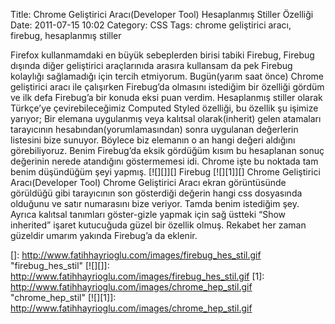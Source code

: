 Title: Chrome Geliştirici Aracı(Developer Tool) Hesaplanmış Stiller Özelliği
Date: 2011-07-15 10:02
Category: CSS
Tags: chrome geliştirici aracı, firebug, hesaplanmış stiller

Firefox kullanmamdaki en büyük sebeplerden birisi tabiki Firebug,
Firebug dışında diğer geliştirici araçlarınıda arasıra kullansam da pek
Firebug kolaylığı sağlamadığı için tercih etmiyorum. Bugün(yarım saat
önce) Chrome geliştirici aracı ile çalışırken Firebug’da olmasını
istediğim bir özelliği gördüm ve ilk defa Firebug’a bir konuda eksi puan
verdim. Hesaplanmış stiller olarak Türkçe’ye çevirebileceğimiz Computed
Styled özelliği, bu özellik şu işimize yarıyor; Bir elemana uygulanmış
veya kalıtsal olarak(inherit) gelen atamaları tarayıcının
hesabından(yorumlamasından) sonra uygulanan değerlerin listesini bize
sunuyor. Böylece biz elemanın o an hangi değeri aldığını görebiliyoruz.
Benim Firebug’da eksik gördüğüm kısım bu hesaplanan sonuç değerinin
nerede atandığını göstermemesi idi. Chrome işte bu noktada tam benim
düşündüğüm şeyi yapmış. [![][]][] Firebug [![][1]][] Chrome Geliştirici
Aracı(Developer Tool) Chrome Geliştirici Aracı ekran görüntüsünde
görüldüğü gibi tarayıcının son gösterdiği değerin hangi css dosyasında
olduğunu ve satır numarasını bize veriyor. Tamda benim istediğim şey.
Ayrıca kalıtsal tanımları göster-gizle yapmak için sağ üstteki “Show
inherited” işaret kutucuğuda güzel bir özellik olmuş. Rekabet her zaman
güzeldir umarım yakında Firebug’a da eklenir.

  []: http://www.fatihhayrioglu.com/images/firebug_hes_stil.gif
    "firebug_hes_stil"
  [![][]]: http://www.fatihhayrioglu.com/images/firebug_hes_stil.gif
  [1]: http://www.fatihhayrioglu.com/images/chrome_hep_stil.gif
    "chrome_hep_stil"
  [![][1]]: http://www.fatihhayrioglu.com/images/chrome_hep_stil.gif
